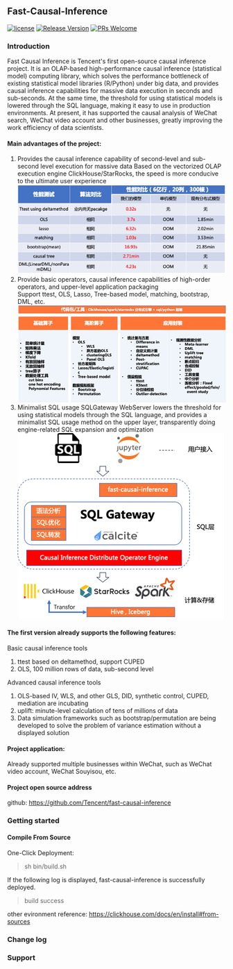 ## Fast-Causal-Inference

[![license](https://img.shields.io/badge/license-BSD-brightgreen.svg?style=flat)](https://github.com/Tencent/fast-causal-inference/blob/master/LICENSE)
[![Release Version](https://img.shields.io/badge/release-0.1.0-red.svg)](https://github.com/Tencent/fast-causal-inference/releases)
[![PRs Welcome](https://img.shields.io/badge/PRs-welcome-brightgreen.svg)](https://github.com/Tencent/fast-causal-inference/pulls)
### Introduction
Fast Causal Inference is Tencent's first open-source causal inference project. 
It is an OLAP-based high-performance causal inference (statistical model) computing library, 
which solves the performance bottleneck of existing statistical model libraries (R/Python) under big data, 
and provides causal inference capabilities for massive data execution in seconds and sub-seconds. 
At the same time, the threshold for using statistical models is lowered through the SQL language, 
making it easy to use in production environments. At present, it has supported the causal analysis of WeChat search, 
WeChat video account and other businesses, greatly improving the work efficiency of data scientists.

#### Main advantages of the project:
1. Provides the causal inference capability of second-level and sub-second level execution for massive data
Based on the vectorized OLAP execution engine ClickHouse/StarRocks, the speed is more conducive to the ultimate user experience  
![topology](images/fast-causal-inference2.png)
2. Provide basic operators, causal inference capabilities of high-order operators, and upper-level application packaging  
Support ttest, OLS, Lasso, Tree-based model, matching, bootstrap, DML, etc.
![topology](images/fast-causal-inference3.png)
3. Minimalist SQL usage
SQLGateway WebServer lowers the threshold for using statistical models through the SQL language, 
and provides a minimalist SQL usage method on the upper layer, transparently doing engine-related SQL expansion and optimization  
![topology](images/fast-causal-inference1.png)

#### The first version already supports the following features:
Basic causal inference tools
1. ttest based on deltamethod, support CUPED
2. OLS, 100 million rows of data, sub-second level

Advanced causal inference tools
1. OLS-based IV, WLS, and other GLS, DID, synthetic control, CUPED, mediation are incubating
2. uplift: minute-level calculation of tens of millions of data
3. Data simulation frameworks such as bootstrap/permutation are being developed to solve the problem of variance estimation without a displayed solution

#### Project application:
Already supported multiple businesses within WeChat, such as WeChat video account, WeChat Souyisou, etc.

#### Project open source address
github: https://github.com/Tencent/fast-causal-inference

###  Getting started

#### Compile From Source  
One-Click Deployment: 
> sh bin/build.sh 

If the following log is displayed, fast-causal-inference is successfully deployed.
> build success

other evironment reference: https://clickhouse.com/docs/en/install#from-sources

###  Change log

###  Support

